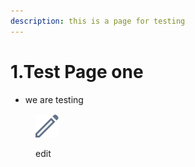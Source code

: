 ```yaml
---
description: this is a page for testing
---
```


# 1.Test Page one

* we are testing

<div align="left">

<figure><img src=".gitbook/assets/Edit.svg" alt=""><figcaption><p>edit</p></figcaption></figure>

</div>
